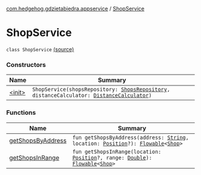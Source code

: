 [com.hedgehog.gdzietabiedra.appservice](../index.md) / [ShopService](./index.md)

# ShopService

`class ShopService` [(source)](https://github.com/asvid/GdzieTaBiedra/tree/master/app/src/main/java/com/hedgehog/gdzietabiedra/appservice/ShopService.kt#L12)

### Constructors

| Name | Summary |
|---|---|
| [&lt;init&gt;](-init-.md) | `ShopService(shopsRepository: `[`ShopsRepository`](../../com.hedgehog.gdzietabiedra.data.repository.shops/-shops-repository/index.md)`, distanceCalculator: `[`DistanceCalculator`](../-distance-calculator/index.md)`)` |

### Functions

| Name | Summary |
|---|---|
| [getShopsByAddress](get-shops-by-address.md) | `fun getShopsByAddress(address: `[`String`](https://kotlinlang.org/api/latest/jvm/stdlib/kotlin/-string/index.html)`, location: `[`Position`](../../com.github.asvid.biedra.domain/-position/index.md)`?): `[`Flowable`](http://reactivex.io/RxJava/javadoc/io/reactivex/Flowable.html)`<`[`Shop`](../../com.hedgehog.gdzietabiedra.domain/-shop/index.md)`>` |
| [getShopsInRange](get-shops-in-range.md) | `fun getShopsInRange(location: `[`Position`](../../com.github.asvid.biedra.domain/-position/index.md)`?, range: `[`Double`](https://kotlinlang.org/api/latest/jvm/stdlib/kotlin/-double/index.html)`): `[`Flowable`](http://reactivex.io/RxJava/javadoc/io/reactivex/Flowable.html)`<`[`Shop`](../../com.hedgehog.gdzietabiedra.domain/-shop/index.md)`>` |
